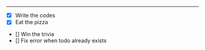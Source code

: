 # <date>
------------

- [x] Write the codes
- [x] Eat the pizza
- [] Win the trivia
- [] Fix error when todo already exists
